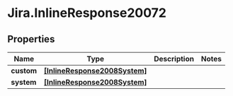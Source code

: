 # Jira.InlineResponse20072

## Properties

Name | Type | Description | Notes
------------ | ------------- | ------------- | -------------
**custom** | [**[InlineResponse2008System]**](InlineResponse2008System.md) |  | 
**system** | [**[InlineResponse2008System]**](InlineResponse2008System.md) |  | 


